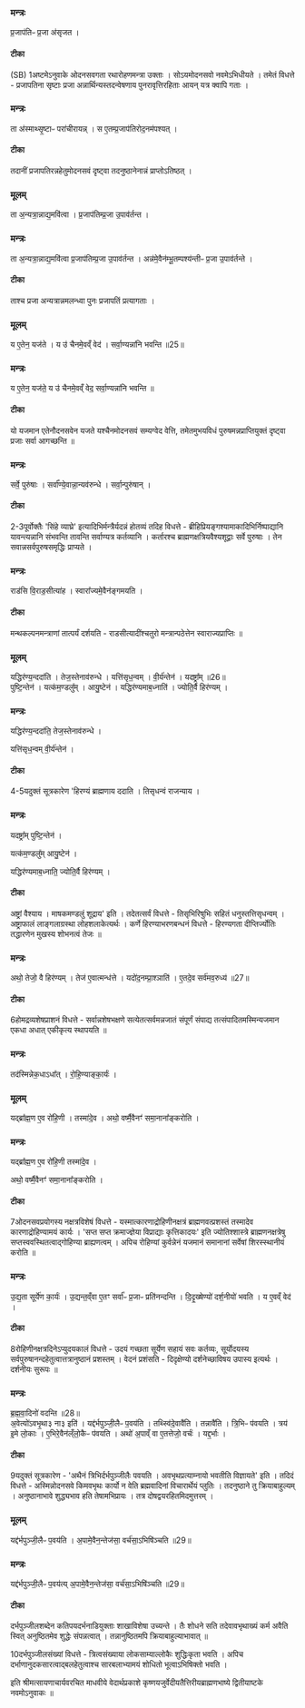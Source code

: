 

### मन्त्रः
प्र॒जाप॑तिᳶ प्र॒जा अ॑सृजत ।


#### टीका
(SB) 1अष्टमेऽनुवाके ओदनसवगता रथारोहणमन्त्रा उक्ताः । सोऽयमोदनसवो नवमेऽभिधीयते । तमेतं विधत्ते - प्रजापतिना सृष्टाः प्रजा अन्नार्थिन्यस्तदन्वेषणाय पुनरावृत्तिरहिताः आयन् यत्र क्वापि गताः ।
### मन्त्रः
ता अ॑स्माथ्सृ॒ष्टाᳶ परा॑चीरायन्न् ।
स ए॒तम्प्र॒जाप॑तिरोद॒नम॑पश्यत् ।


#### टीका
तदानीं प्रजापतिरन्नहेतुमोदनसवं दृष्ट्वा तदनुष्ठानेनान्नं प्राप्तोऽतिष्ठत् ।
### मूलम् 
ता अ॒न्यत्रा॒न्नाद्य॒मवि॑त्वा ।
प्र॒जाप॑तिम्प्र॒जा उ॒पाव॑र्तन्त ।

### मन्त्रः

ता अ॒न्यत्रा॒न्नाद्य॒मवि॑त्वा  प्र॒जाप॑तिम्प्र॒जा उ॒पाव॑र्तन्त ।
अन्न॑मे॒वैन॑म्भू॒तम्पश्य॑न्तीᳶ प्र॒जा उ॒पाव॑र्तन्ते ।

#### टीका
ताश्च प्रजा अन्यत्रान्नमलन्ध्वा पुनः प्रजापतिं प्रत्यागताः ।

### मूलम् 
य ए॒तेन॒ यज॑ते ।
य उ॑ चैनमे॒वव्ँ वेद॑ ।
सर्वा॒ण्यन्ना॑नि भवन्ति ॥25॥  
### मन्त्रः
य ए॒तेन॒ यज॑ते॒ य उ॑ चैनमे॒वव्ँ वेद॒ सर्वा॒ण्यन्ना॑नि भवन्ति ॥


#### टीका
यो यजमान एतेनौदनसवेन यजते यश्चैनमोदनसवं सम्यग्वेद वेत्ति, तमेतमुभयविधं पुरुषमन्नप्राप्तियुक्तं दृष्ट्वा प्रजाः सर्वा आगच्छन्ति ॥

### मन्त्रः
सर्वे॒ पुरु॑षाः ।
सर्वा᳚ण्ये॒वान्ना॒न्यव॑रुन्धे ।
सर्वा॒न्पुरु॑षान् ।


#### टीका
2-3पूर्वोक्तैः 'सिंहे व्याघ्रे' इत्यादिभिर्मन्त्रैर्यदन्नं होतव्यं तदिह विधत्ते - ब्रीहिप्रियङ्गश्यामाकादिभिर्निष्पाद्यानि यावन्त्यन्नानि संभवन्ति तावन्ति सर्वाण्यत्र कर्तव्यानि । कर्तारश्च ब्राह्मणक्षत्रियवैश्यशूद्वाः सर्वे पुरुषाः । तेन सवान्नसर्वपुरुषसमृद्धिः प्राप्यते ।
### मन्त्रः

राड॑सि वि॒राड॒सीत्या॑ह ।
स्वारा᳚ज्यमे॒वैन॑ङ्गमयति ।
#### टीका
मन्थकल्पनमन्त्राणां तात्पर्यं दर्शयति - राडसीत्यादींश्चतुरो मन्त्रान्पठेत्तेन स्वाराज्यप्राप्तिः ॥
### मूलम् 
यद्धिर॑ण्य॒न्ददा॑ति ।
तेज॒स्तेनाव॑रुन्धे ।
यत्ति॑सृध॒न्वम् ।
वी॒र्य॑न्तेन॑ ।
यदष्ट्रा᳚म् ॥26॥  
पुष्टि॒न्तेन॑ ।
यत्क॑म॒ण्डलु᳚म् ।
आयु॒ष्टेन॑ ।
यद्धिर॑ण्यमाब॒ध्नाति॑ ।
ज्योति॒र्वै हिर॑ण्यम् ।
### मन्त्रः
यद्धिर॑ण्य॒न्ददा॑ति॒ तेज॒स्तेनाव॑रुन्धे ।  

यत्ति॑सृध॒न्वम् वी॒र्य॑न्तेन॑ ।  



#### टीका
4-5यदुक्तं सूत्रकारेण 'हिरण्यं ब्राह्मणाय ददाति । तिसृधन्वं राजन्याय ।
### मन्त्रः

यदष्ट्रा᳚म् पुष्टि॒न्तेन॑ ।  

यत्क॑म॒ण्डलु᳚म् आयु॒ष्टेन॑ ।

यद्धिर॑ण्यमाब॒ध्नाति॒ ज्योति॒र्वै हिर॑ण्यम् ।

#### टीका
अष्ट्रां वैश्याय । माषकमण्डलुं शूद्राय' इति । तदेतत्सर्वं विधत्ते - तिसृभिरिषुभिः सहितं धनुस्तत्तिसृधन्वम् । अष्ट्राफालं लाङ्गलाग्रस्था लोहशलाकेत्यर्थः । कर्णे हिरण्याभरणबन्धनं विधत्ते - हिरण्यगता दीप्तिर्ज्योतिः तद्धारणेन मुखस्य शोभनत्वं तेजः ॥

### मन्त्रः

अथो॒ तेजो॒ वै हिर॑ण्यम् ।
तेज॑ ए॒वात्मन्ध॑त्ते ।
यदो॑द॒नम्प्रा॒श्ञाति॑ ।
ए॒तदे॒व सर्व॑मव॒रुध्य॑ ॥27॥  

#### टीका
6होमद्रव्यशेषप्राशनं विधत्ते - सर्वान्नशेषभक्षणे सत्येतत्सर्वमन्नजातं संपूर्णं संपाद्य तत्संपादितमस्मिन्यजमान एकधा अधात् एकीकृत्य स्थापयति ॥


### मन्त्रः
तद॑स्मिन्नेक॒धाऽधा᳚त् ।
रो॒हि॒ण्याङ्का॒र्यः॑ ।
### मूलम् 
यद्ब्रा᳚ह्म॒ण ए॒व रो॑हि॒णी ।
तस्मा॑दे॒व ।
अथो॒ वर्ष्मै॒वैनꣳ॑ समा॒नाना᳚ङ्करोति ।
### मन्त्रः
यद्ब्रा᳚ह्म॒ण ए॒व रो॑हि॒णी तस्मा॑दे॒व ।

अथो॒ वर्ष्मै॒वैनꣳ॑ समा॒नाना᳚ङ्करोति ।


#### टीका
7ओदनसवप्रयोगस्य नक्षत्रविशेषं विधत्ते - यस्मात्कारणाद्रोहिणीनक्षत्रं ब्राह्मणवत्प्रशस्तं तस्मादेव कारणाद्रोहिण्यामयं कार्यः । 'सप्त सप्त क्रमाज्ज्ञेया विप्राद्याः कृत्तिकादयः' इति ज्योतिश्शास्त्रे ब्राह्मणनक्षत्रेषु सप्तस्ववस्थितत्वाद्गोहिण्या ब्राह्यणत्वम् । अपिच रोहिण्यां कुर्वन्नेनं यजमानं समानानां सर्वेषां शिरस्स्थानीयं करोति ॥

### मन्त्रः
उ॒द्य॒ता सूर्ये॑ण का॒र्यः॑ ।
उ॒द्यन्त॒व्ँवा ए॒तꣳ सर्वा᳚ᳶ प्र॒जाᳶ प्रति॑नन्दन्ति ।
दि॒दृ॒ख्षेण्यो॑ दर्श॒नीयो॑ भवति ।
य ए॒वव्ँ वेद॑ ।


#### टीका
8रोहिणीनक्षत्रदिनेऽप्युदयकालं विधत्ते - उदयं गच्छता सूर्येण सहायं सवः कर्तव्यः, सूर्योदयस्य सर्वपुरुषानन्दहेतुत्वात्तत्रानुष्ठानं प्रशस्तम् । वेदनं प्रशंसति - दिदृक्षेण्यो दर्शनेच्छाविषय उपास्य इत्यर्थः । दर्शनीयः सुरूपः ॥

### मन्त्रः

ब्र॒ह्म॒वा॒दिनो॑ वदन्ति ॥28॥  
अ॒वेत्यो॑ऽवभृ॒था३ ना३ इति॑ ।
यद्द॑र्भपुञ्जी॒लैᳶ प॒वय॑ति ।
तथ्स्वि॑दे॒वावै॑ति ।
तन्नावै॑ति ।
त्रि॒भिᳶ प॑वयति ।
त्रय॑ इ॒मे लो॒काः ।
ए॒भिरे॒वैन॑ल्ँलो॒कैᳶ प॑वयति ।
अथो॑ अ॒पाव्ँ वा ए॒तत्तेजो॒ वर्चः॑ ।
यद्द॒र्भाः ।
#### टीका
9यदुक्तं सूत्रकारेण - 'अथैनं त्रिभिर्दर्भपुञ्जीलैः पवयति । अवभृथप्रत्याम्नायो भवतीति विज्ञायते' इति । तदिदं विधत्ते - अस्मिन्नोदनसवे किमवभृथः कार्यो न वेति ब्रह्मवादिनां विचारार्थेयं प्लुतिः । तदनुष्ठाने तु क्रियाबाहुल्यम् । अनुष्ठानाभावे शुद्ध्यभाव हति तेषामभिप्रायः । तत्र दोषद्वयरहितमिदमुत्तरम् ।
### मूलम् 
यद्द॑र्भपुञ्जी॒लैᳶ प॒वय॑ति ।
अ॒पामे॒वैन॒न्तेज॑सा॒ वर्च॑सा॒ऽभिषि॑ञ्चति ॥29॥   
### मन्त्रः

यद्द॑र्भपुञ्जी॒लैᳶ प॒वय॑त्य् अ॒पामे॒वैन॒न्तेज॑सा॒ वर्च॑सा॒ऽभिषि॑ञ्चति ॥29॥  

#### टीका

दर्भपुञ्जीलशब्देन कतिपयदर्भनाडियुक्ताः शाखाविशेषा उच्यन्ते । तैः शोधने सति तदेवावभृथाख्यं कर्म अवैति स्वित् अनुष्ठितमेव शुद्धेः संपन्नत्वात् । तन्नानुष्ठितमपि क्रियाबाहुल्याभावात् ॥

10दर्भपुञ्जीलसंख्यां विधत्ते - त्रित्वसंख्याया लोकसाम्याल्लोकैः शुद्धिःकृता भवति । अपिच दर्भाणानुदकसारत्वाद्बलहेतुत्वाश्च सारबलाभ्यामयं शोधितो भूत्वाऽभिषिक्तो भवति ।

इति श्रीमत्सायणाचार्यवरचित माधवीये वेदार्थप्रकाशे कृष्णयजुर्वेदीयतैत्तिरीयब्राह्मणभाष्ये द्वितीयाष्टके नवमोऽनुवाकः ॥  
